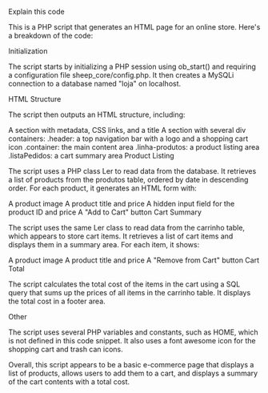 
Explain this code


This is a PHP script that generates an HTML page for an online store. Here's a breakdown of the code:

Initialization

The script starts by initializing a PHP session using ob_start() and requiring a configuration file sheep_core/config.php. It then creates a MySQLi connection to a database named "loja" on localhost.

HTML Structure

The script then outputs an HTML structure, including:

A <head> section with metadata, CSS links, and a title
A <body> section with several div containers:
.header: a top navigation bar with a logo and a shopping cart icon
.container: the main content area
.linha-produtos: a product listing area
.listaPedidos: a cart summary area
Product Listing

The script uses a PHP class Ler to read data from the database. It retrieves a list of products from the produtos table, ordered by date in descending order. For each product, it generates an HTML form with:

A product image
A product title and price
A hidden input field for the product ID and price
A "Add to Cart" button
Cart Summary

The script uses the same Ler class to read data from the carrinho table, which appears to store cart items. It retrieves a list of cart items and displays them in a summary area. For each item, it shows:

A product image
A product title and price
A "Remove from Cart" button
Cart Total

The script calculates the total cost of the items in the cart using a SQL query that sums up the prices of all items in the carrinho table. It displays the total cost in a footer area.

Other

The script uses several PHP variables and constants, such as HOME, which is not defined in this code snippet. It also uses a font awesome icon for the shopping cart and trash can icons.

Overall, this script appears to be a basic e-commerce page that displays a list of products, allows users to add them to a cart, and displays a summary of the cart contents with a total cost.

